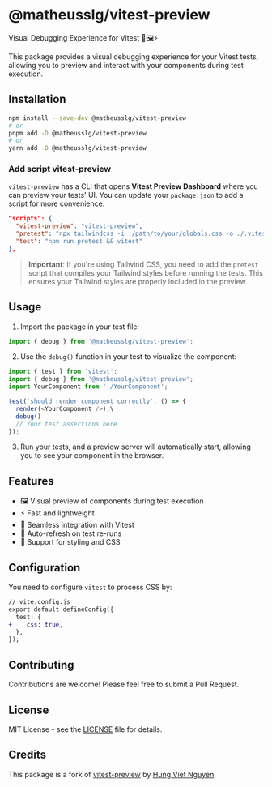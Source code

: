 # @matheusslg/vitest-preview

Visual Debugging Experience for Vitest 🧪🖼⚡️

This package provides a visual debugging experience for your Vitest tests, allowing you to preview and interact with your components during test execution.

## Installation

```bash
npm install --save-dev @matheusslg/vitest-preview
# or
pnpm add -D @matheusslg/vitest-preview
# or
yarn add -D @matheusslg/vitest-preview
```

### Add script vitest-preview

`vitest-preview` has a CLI that opens **Vitest Preview Dashboard** where you can preview your tests' UI. You can update your `package.json` to add a script for more convenience:

```json
"scripts": {
  "vitest-preview": "vitest-preview",
  "pretest": "npx tailwindcss -i ./path/to/your/globals.css -o ./.vitest-preview/styles.css",
  "test": "npm run pretest && vitest"
},
```

> **Important**: If you're using Tailwind CSS, you need to add the `pretest` script that compiles your Tailwind styles before running the tests. This ensures your Tailwind styles are properly included in the preview.

## Usage

1. Import the package in your test file:

```typescript
import { debug } from '@matheusslg/vitest-preview';
```

2. Use the `debug()` function in your test to visualize the component:

```typescript
import { test } from 'vitest';
import { debug } from '@matheusslg/vitest-preview';
import YourComponent from './YourComponent';

test('should render component correctly', () => {
  render(<YourComponent />);\
  debug()
  // Your test assertions here
});
```

3. Run your tests, and a preview server will automatically start, allowing you to see your component in the browser.

## Features

- 🖼 Visual preview of components during test execution
- ⚡️ Fast and lightweight
- 🧪 Seamless integration with Vitest
- 🔄 Auto-refresh on test re-runs
- 🎨 Support for styling and CSS

## Configuration

You need to configure `vitest` to process CSS by:

```diff
// vite.config.js
export default defineConfig({
  test: {
+    css: true,
  },
});

```

## Contributing

Contributions are welcome! Please feel free to submit a Pull Request.

## License

MIT License - see the [LICENSE](LICENSE) file for details.

## Credits

This package is a fork of [vitest-preview](https://www.vitest-preview.com/) by [Hung Viet Nguyen](https://github.com/nvh95).
